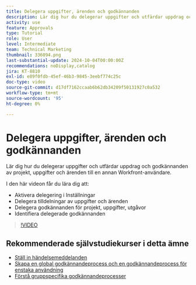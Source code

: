 ```yaml
---
title: Delegera uppgifter, ärenden och godkännanden
description: Lär dig hur du delegerar uppgifter och utfärdar uppdrag och godkännanden av projekt, uppgifter och ärenden till en annan Workfront-användare.
activity: use
feature: Approvals
type: Tutorial
role: User
level: Intermediate
team: Technical Marketing
thumbnail: 336094.png
last-substantial-update: 2024-10-04T00:00:00Z
recommendations: noDisplay,catalog
jira: KT-8810
exl-id: e89f0fdb-45ef-46b3-9845-3eebf774c25c
doc-type: video
source-git-commit: d17df7162ccaab6b62db34209f50131927c0a532
workflow-type: tm+mt
source-wordcount: '95'
ht-degree: 0%

---
```


# Delegera uppgifter, ärenden och godkännanden

Lär dig hur du delegerar uppgifter och utfärdar uppdrag och godkännanden av projekt, uppgifter och ärenden till en annan Workfront-användare.

I den här videon får du lära dig att:

* Aktivera delegering i Inställningar
* Delegera tilldelningar av uppgifter och ärenden
* Delegera godkännanden för projekt, uppgifter, utgåvor
* Identifiera delegerade godkännanden

>[!VIDEO](https://video.tv.adobe.com/v/336094/?quality=12&learn=on&enablevpops)

## Rekommenderade självstudiekurser i detta ämne

* [Ställ in händelsemeddelanden](/help/administration-and-setup/email-and-in-app-notifications/admin-set-up-event-notifications.md)
* [Skapa en global godkännandeprocess och en godkännandeprocess för enstaka användning](/help/manage-work/approval-processes-and-milestone-paths/create-a-single-use-approval-process.md)
* [Förstå gruppspecifika godkännandeprocesser](/help/administration-and-setup/approval-processes-and-milestone-paths/group-specific-approval-processes.md)

